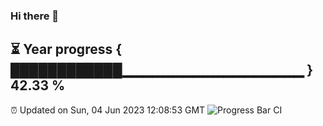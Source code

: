 ### Hi there 👋
⏳ Year progress { ████████████▁▁▁▁▁▁▁▁▁▁▁▁▁▁▁▁▁▁ } 42.33 %
---
⏰ Updated on Sun, 04 Jun 2023 12:08:53 GMT
![Progress Bar CI](https://github.com/Moyi321/Moyi321/workflows/Progress%20Bar%20CI/badge.svg)
